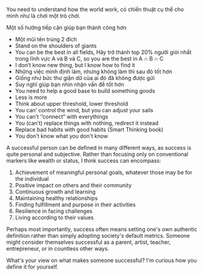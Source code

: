 You need to understand how the world work, có chiến thuật cụ thể cho mình như là chơi một trò chơi.

Một số hướng tiếp cận giúp bạn thành công hơn

- Một mũi tên trúng 2 đích
- Stand on the shoulders of giants
- You can be the best in all fields, Hãy trở thành top 20% người giỏi nhất trong lĩnh vực A và B và C, so you are the best in A ∩ B ∩ C
- I don’t know new thing, but I know how to find it
- Những việc mình định làm, nhưng không làm thì sau đó tốt hơn
- Giống như bức thư giận dữ của ai đó đã không được gửi
- Suy nghĩ giúp bạn nhìn nhận vấn đề tốt hơn
- You need to help a good base to build something goods
- Less is more
- Think about upper threshold, lower threshold
- You can’ control the wind, but you can adjust your sails
- You can’t ‘’connect” with everythings
- You (can’t) replace things with nothing, redirect it instead
- Replace bad habits with good habits (Smart Thinking book)
- You don't know what you don't know

A successful person can be defined in many different ways, as success is quite personal and subjective. Rather than focusing only on conventional markers like wealth or status, I think success can encompass:

1. Achievement of meaningful personal goals, whatever those may be for the individual
2. Positive impact on others and their community
3. Continuous growth and learning
4. Maintaining healthy relationships
5. Finding fulfillment and purpose in their activities
6. Resilience in facing challenges
7. Living according to their values

Perhaps most importantly, success often means setting one's own authentic definition rather than simply adopting society's default metrics. Someone might consider themselves successful as a parent, artist, teacher, entrepreneur, or in countless other ways.

What's your view on what makes someone successful? I'm curious how you define it for yourself.